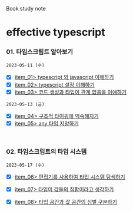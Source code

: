 Book study note 
# effective typescript

### 01. 타입스크립트 알아보기

`2023-05-11 (수)`

- [X] [item_01> typescript 와 javascript 이해하기](/01/item_01.md)
- [X] [item_02> typescript 설정 이해하기](/01/item_02.md)
- [X] [item_03> 코드 생성과 타입이 관계 없음을 이애하기](/01/item_03.md)

`2023-05-13 (금)`

- [X] [item_04> 구조적 타이핑에 익숙해지기](/01/item_04.md)
- [X] [item_05> any 타입 지양하기](/01/item_05.md)

<br/>

### 02. 타입스크립트의 타입 시스템

`2023-05-17 (수)`

- [X] [item_06> 편집기를 사용하여 타입 시스템 탐색하기](/02/item_06.md)
- [X] [item_07> 타입이 값들의 집합이라고 생각하기](/02/item_07.md)
- [X] [item_08> 타입 공간과 값 공간의 심벌 구분하기](/02/item_08.md)

